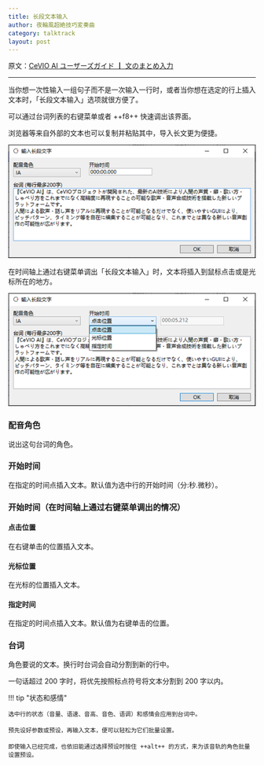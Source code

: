 ```yaml
---
title: 长段文本输入
author: 夜輪風超絶技巧変奏曲
category: talktrack
layout: post
---
```

原文：[CeVIO AI ユーザーズガイド ┃ 文のまとめ入力](https://cevio.jp/guide/cevio_ai/talktrack/longsentence/)

---
当你想一次性输入一组句子而不是一次输入一行时，或者当你想在选定的行上插入文本时，「长段文本输入」选项就很方便了。

可以通过台词列表的右键菜单或者 ++f8++ 快速调出该界面。

浏览器等来自外部的文本也可以复制并粘贴其中，导入长文更为便捷。

![invoke Enter Text Collectively](images/longsentence_1.png)

在时间轴上通过右键菜单调出「长段文本输入」时，文本将插入到鼠标点击或是光标所在的地方。

![invoke Enter Text Collectively on Timeline](images/longsentence_2.png)

### 配音角色

说出这句台词的角色。

### 开始时间

在指定的时间点插入文本。默认值为选中行的开始时间（分:秒.微秒）。

### 开始时间（在时间轴上通过右键菜单调出的情况）

#### 点击位置

在右键单击的位置插入文本。

#### 光标位置

在光标的位置插入文本。

#### 指定时间

在指定的时间点插入文本。默认值为右键单击的位置。

### 台词

角色要说的文本。换行时台词会自动分割到新的行中。

一句话超过 200 字时，将优先按照标点符号将文本分割到 200 字以内。

!!! tip "状态和感情"

    选中行的状态（音量、语速、音高、音色、语调）和感情会应用到台词中。

    预先设好参数或预设，再输入文本，便可以轻松为它们批量设置。
    
    即使输入已经完成，也依旧能通过选择预设时按住 ++alt++ 的方式，来为该音轨的角色批量设置预设。
